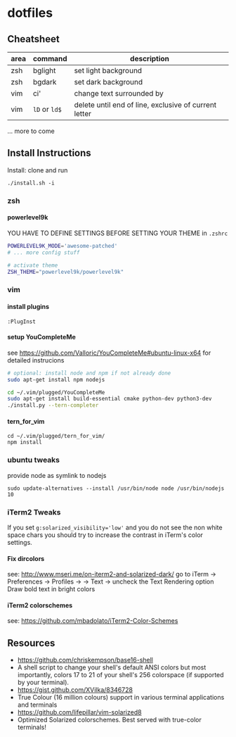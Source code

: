 # dotfiles

## Cheatsheet

| area | command      | description                                           |
|------|--------------|-------------------------------------------------------|
| zsh  | bglight      | set light background                                  |
| zsh  | bgdark       | set dark background                                   |
| vim  | ci'          | change text surrounded by                             |
| vim  | `lD` or `ld$`| delete until end of line, exclusive of current letter |

... more to come


## Install Instructions

Install: clone and run 

```
./install.sh -i
```
### zsh

#### powerlevel9k

YOU HAVE TO DEFINE SETTINGS BEFORE SETTING YOUR THEME in `.zshrc`

```bash
POWERLEVEL9K_MODE='awesome-patched'
# ... more config stuff

# activate theme
ZSH_THEME="powerlevel9k/powerlevel9k"
```

### vim

#### install plugins

```
:PlugInst
```

#### setup YouCompleteMe

see https://github.com/Valloric/YouCompleteMe#ubuntu-linux-x64 for detailed instrucions


```bash
# optional: install node and npm if not already done
sudo apt-get install npm nodejs

cd ~/.vim/plugged/YouCompleteMe
sudo apt-get install build-essential cmake python-dev python3-dev
./install.py --tern-completer
```

#### tern_for_vim

```
cd ~/.vim/plugged/tern_for_vim/
npm install
```


### ubuntu tweaks

provide node as symlink to nodejs

```
sudo update-alternatives --install /usr/bin/node node /usr/bin/nodejs 10
```

### iTerm2 Tweaks

If you set ```g:solarized_visibility='low'``` and you do not see the non white space chars you should try to increase the contrast in iTerm's color settings.

#### Fix dircolors

see: http://www.mseri.me/on-iterm2-and-solarized-dark/
go to iTerm -> Preferences -> Profiles -> <our profile> -> Text -> uncheck the Text Rendering option Draw bold text in bright colors


#### iTerm2 colorschemes

see: https://github.com/mbadolato/iTerm2-Color-Schemes


## Resources

* https://github.com/chriskempson/base16-shell
 * A shell script to change your shell's default ANSI colors but most importantly, colors 17 to 21 of your shell's 256 colorspace (if supported by your terminal).
* https://gist.github.com/XVilka/8346728
 * True Colour (16 million colours) support in various terminal applications and terminals
* https://github.com/lifepillar/vim-solarized8
 * Optimized Solarized colorschemes. Best served with true-color terminals!

